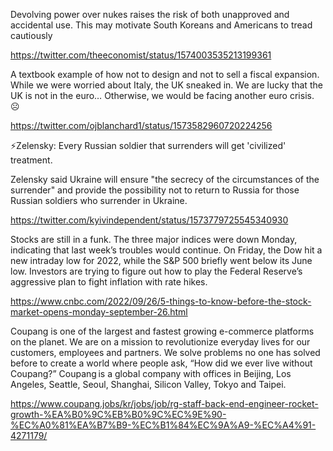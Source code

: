 Devolving power over nukes raises the risk of both unapproved and accidental use. This may motivate South Koreans and Americans to tread cautiously

https://twitter.com/theeconomist/status/1574003535213199361

A textbook example of how not to design and not to sell a fiscal expansion.   While we were worried about Italy,  the UK sneaked in.  We are lucky that the UK is not in the euro… Otherwise, we would be facing another euro crisis.  ☹

https://twitter.com/ojblanchard1/status/1573582960720224256

⚡️Zelensky: Every Russian soldier that surrenders will get 'civilized' treatment.

Zelensky said Ukraine will ensure "the secrecy of the circumstances of the surrender" and provide the possibility not to return to Russia for those Russian soldiers who surrender in Ukraine.

https://twitter.com/kyivindependent/status/1573779725545340930

Stocks are still in a funk. The three major indices were down Monday, indicating that last week’s troubles would continue. On Friday, the Dow hit a new intraday low for 2022, while the S&P 500 briefly went below its June low. Investors are trying to figure out how to play the Federal Reserve’s aggressive plan to fight inflation with rate hikes.

https://www.cnbc.com/2022/09/26/5-things-to-know-before-the-stock-market-opens-monday-september-26.html

Coupang is one of the largest and fastest growing e-commerce platforms on the planet. We are on a mission to revolutionize everyday lives for our customers, employees and partners. We solve problems no one has solved before to create a world where people ask, “How did we ever live without Coupang?” Coupang is a global company with offices in Beijing, Los Angeles, Seattle, Seoul, Shanghai, Silicon Valley, Tokyo and Taipei.

https://www.coupang.jobs/kr/jobs/job/rg-staff-back-end-engineer-rocket-growth-%EA%B0%9C%EB%B0%9C%EC%9E%90-%EC%A0%81%EA%B7%B9-%EC%B1%84%EC%9A%A9-%EC%A4%91-4271179/


